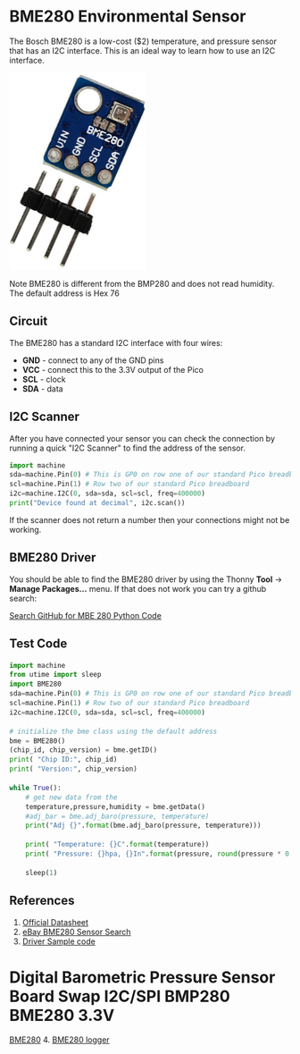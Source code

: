 # BME280 Environmental Sensor
The Bosch BME280 is a low-cost ($2) temperature, and pressure sensor that has an I2C interface.  This is an ideal way to learn how to use an I2C interface.

![](img/bme280-sensor.jpg)

Note BME280 is different from the BMP280 and does not read humidity. The default address is Hex 76 

## Circuit

The BME280 has a standard I2C interface with four wires:

* **GND** - connect to any of the GND pins
* **VCC** - connect this to the 3.3V output of the Pico
* **SCL** - clock
* **SDA** - data

## I2C Scanner
After you have connected your sensor you can check the connection by running a quick "I2C Scanner" to find the address of the sensor.

```py
import machine
sda=machine.Pin(0) # This is GP0 on row one of our standard Pico breadboard with the USB on top
scl=machine.Pin(1) # Row two of our standard Pico breadboard
i2c=machine.I2C(0, sda=sda, scl=scl, freq=400000)
print("Device found at decimal", i2c.scan())
```

If the scanner does not return a number then your connections might not be working.

## BME280 Driver
You should be able to find the BME280 driver by using the Thonny **Tool** -> **Manage Packages...** menu.  If that does not work you can try a github search:

[Search GitHub for MBE 280 Python Code](https://github.com/search?q=MBE280+python&type=code)

## Test Code

```python
import machine
from utime import sleep
import BME280
sda=machine.Pin(0) # This is GP0 on row one of our standard Pico breadboard with the USB on top
scl=machine.Pin(1) # Row two of our standard Pico breadboard
i2c=machine.I2C(0, sda=sda, scl=scl, freq=400000)

# initialize the bme class using the default address
bme = BME280()
(chip_id, chip_version) = bme.getID()
print( "Chip ID:", chip_id)
print( "Version:", chip_version)

while True():
    # get new data from the 
    temperature,pressure,humidity = bme.getData()
    #adj_bar = bme.adj_baro(pressure, temperature)
    print("Adj {}".format(bme.adj_baro(pressure, temperature)))

    print( "Temperature: {}C".format(temperature))
    print( "Pressure: {}hpa, {}In".format(pressure, round(pressure * 0.02953, 2)))

    sleep(1)
```

## References

1. [Official Datasheet](https://www.bosch-sensortec.com/bst/products/all_products/bme280)
2. [eBay BME280 Sensor Search](https://www.ebay.com/sch/i.html?_from=R40&_trksid=p2553889.m570.l1311&_nkw=bme280+sensor)
3. [Driver Sample code](https://github.com/webbhm/GBE-Digital/blob/main/python/BME280.py)
# Digital Barometric Pressure Sensor Board Swap I2C/SPI BMP280 BME280 3.3V
[BME280](https://www.ebay.com/itm/Digital-Barometric-Pressure-Sensor-Board-Swap-I2C-SPI-BMP280-BME280-3-3V/262964983464)
4. [BME280 logger](https://github.com/raymondodinzeo/pico_datalogger/blob/main/pico_datalogger)